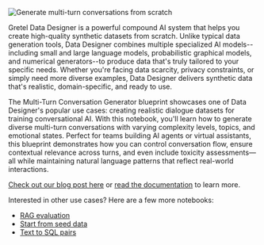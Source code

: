 ![Generate multi-turn conversations from scratch](https://blueprints.gretel.cloud/use_cases/images/data-designer.png "Generate multi-turn conversations from scratch")

Gretel Data Designer is a powerful compound AI system that helps you create high-quality synthetic datasets from scratch. Unlike typical data generation tools, Data Designer combines multiple specialized AI models--including small and large language models, probabilistic graphical models, and numerical generators--to produce data that's truly tailored to your specific needs. Whether you're facing data scarcity, privacy constraints, or simply need more diverse examples, Data Designer delivers synthetic data that's realistic, domain-specific, and ready to use.

The Multi-Turn Conversation Generator blueprint showcases one of Data Designer's popular use cases: creating realistic dialogue datasets for training conversational AI. With this notebook, you'll learn how to generate diverse multi-turn conversations with varying complexity levels, topics, and emotional states. Perfect for teams building AI agents or virtual assistants, this blueprint demonstrates how you can control conversation flow, ensure contextual relevance across turns, and even include toxicity assessments—all while maintaining natural language patterns that reflect real-world interactions.

[Check out our blog post here](https://gretel.ai/blog/build-high-quality-datasets-for-ai-using-gretel-navigator) or [read the documentation](https://docs.gretel.ai/create-synthetic-data/gretel-data-designer-beta) to learn more.

Interested in other use cases? Here are a few more notebooks:
- [RAG evaluation](https://colab.research.google.com/github/gretelai/gretel-blueprints/blob/main/docs/notebooks/demo/navigator/rag-evals/data_designer_sdk_rag_evals.ipynb)
- [Start from seed data](https://colab.research.google.com/github/gretelai/gretel-blueprints/blob/main/docs/notebooks/demo/navigator/navigator-data-designer-sdk-sample-to-dataset.ipynb)
- [Text to SQL pairs](https://colab.research.google.com/github/gretelai/gretel-blueprints/blob/main/docs/notebooks/demo/navigator/text-to-code/navigator-data-designer-sdk-text-to-sql.ipynb)